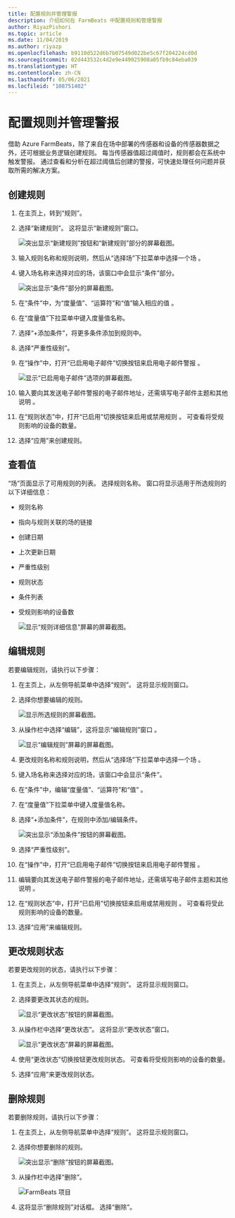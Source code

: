 ```yaml
---
title: 配置规则并管理警报
description: 介绍如何在 FarmBeats 中配置规则和管理警报
author: RiyazPishori
ms.topic: article
ms.date: 11/04/2019
ms.author: riyazp
ms.openlocfilehash: b9110d522d6b7b07549d022be5c67f204224cd0d
ms.sourcegitcommit: 02d443532c4d2e9e449025908a05fb9c84eba039
ms.translationtype: HT
ms.contentlocale: zh-CN
ms.lasthandoff: 05/06/2021
ms.locfileid: "108751402"
---
```

# <a name="configure-rules-and-manage-alerts"></a>配置规则并管理警报

借助 Azure FarmBeats，除了来自在场中部署的传感器和设备的传感器数据之外，还可根据业务逻辑创建规则。 每当传感器值超过阈值时，规则都会在系统中触发警报。 通过查看和分析在超过阈值后创建的警报，可快速处理任何问题并获取所需的解决方案。

## <a name="create-rule"></a>创建规则

1. 在主页上，转到“规则”。
2. 选择“新建规则”。 这将显示“新建规则”窗口。

    ![突出显示“新建规则”按钮和“新建规则”部分的屏幕截图。](./media/configure-rules-and-alerts-in-azure-farmbeats/new-rule-1.png)

3. 输入规则名称和规则说明，然后从“选择场”下拉菜单中选择一个场  。
4. 键入场名称来选择对应的场，该窗口中会显示“条件”部分。  

    ![突出显示“条件”部分的屏幕截图。](./media/configure-rules-and-alerts-in-azure-farmbeats/new-rule-condition-1.png)

5. 在“条件”中，为“度量值”、“运算符”和“值”输入相应的值   。
6. 在“度量值”下拉菜单中键入度量值名称。
7. 选择“+添加条件”，将更多条件添加到规则中。
8. 选择“严重性级别”。
9. 在“操作”中，打开“已启用电子邮件”切换按钮来启用电子邮件警报 。

    ![显示“已启用电子邮件”选项的屏幕截图。](./media/configure-rules-and-alerts-in-azure-farmbeats/new-rule-email-1.png)

10. 输入要向其发送电子邮件警报的电子邮件地址，还需填写电子邮件主题和其他说明  。  
11. 在“规则状态”中，打开“已启用”切换按钮来启用或禁用规则 。
    可查看将受规则影响的设备的数量。
12. 选择“应用”来创建规则。

## <a name="view-rule"></a>查看值

“场”页面显示了可用规则的列表。 选择规则名称。 窗口将显示适用于所选规则的以下详细信息：
 - 规则名称
 - 指向与规则关联的场的链接
 - 创建日期
 - 上次更新日期
 - 严重性级别
 - 规则状态
 - 条件列表  
 - 受规则影响的设备数

    ![显示“规则详细信息”屏幕的屏幕截图。](./media/configure-rules-and-alerts-in-azure-farmbeats/view-rule-1.png)

## <a name="edit-rule"></a>编辑规则

若要编辑规则，请执行以下步骤：

1. 在主页上，从左侧导航菜单中选择“规则”。
   这将显示规则窗口。
2. 选择你想要编辑的规则。

    ![显示所选规则的屏幕截图。](./media/configure-rules-and-alerts-in-azure-farmbeats/edit-rule-action-bar-1.png)

3. 从操作栏中选择“编辑”，这将显示“编辑规则”窗口 。

    ![显示“编辑规则”屏幕的屏幕截图。](./media/configure-rules-and-alerts-in-azure-farmbeats/edit-rule-one-1.png)

4. 更改规则名称和规则说明，然后从“选择场”下拉菜单中选择一个场  。
5. 键入场名称来选择对应的场，该窗口中会显示“条件”。  
6. 在“条件”中，编辑“度量值”、“运算符”和“值”   。
7. 在“度量值”下拉菜单中键入度量值名称。
8. 选择“+添加条件”，在规则中添加/编辑条件。

    ![突出显示“添加条件”按钮的屏幕截图。](./media/configure-rules-and-alerts-in-azure-farmbeats/edit-rule-two-1.png)

9.  选择“严重性级别”。  
10. 在“操作”中，打开“已启用电子邮件”切换按钮来启用电子邮件警报 。
11. 编辑要向其发送电子邮件警报的电子邮件地址，还需填写电子邮件主题和其他说明  。  
12. 在“规则状态”中，打开“已启用”切换按钮来启用或禁用规则 。
可查看将受此规则影响的设备的数量。
13. 选择“应用”来编辑规则。

## <a name="change-rule-status"></a>更改规则状态

若要更改规则的状态，请执行以下步骤：

1. 在主页上，从左侧导航菜单中选择“规则”。 这将显示规则窗口。
2. 选择要更改其状态的规则。

    ![显示“更改状态”按钮的屏幕截图。](./media/configure-rules-and-alerts-in-azure-farmbeats/change-status-rule-action-bar-1.png)

3. 从操作栏中选择“更改状态”。 这将显示“更改状态”窗口。

    ![显示“更改状态”屏幕的屏幕截图。](./media/configure-rules-and-alerts-in-azure-farmbeats/rule-change-status-1.png)

3. 使用“更改状态”切换按钮更改规则状态。
   可查看将受规则影响的设备的数量。
4. 选择“应用”来更改规则状态。

## <a name="delete-rule"></a>删除规则

若要删除规则，请执行以下步骤：

1. 在主页上，从左侧导航菜单中选择“规则”。 这将显示规则窗口。
2. 选择你想要删除的规则。

    ![突出显示“删除”按钮的屏幕截图。](./media/configure-rules-and-alerts-in-azure-farmbeats/delete-rule-action-bar-1.png)

3. 从操作栏中选择“删除”。

    ![FarmBeats 项目](./media/configure-rules-and-alerts-in-azure-farmbeats/delete-rule-1.png)

4. 这将显示“删除规则”对话框。 选择“删除”。
